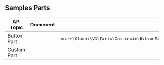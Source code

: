 ## Samples Parts 

| API Topic                             | Document                                                                 | Sample                                                           | Experience |
| ----------------------------------------------  | ------------------------------------------------------------------------ | ---------------------------------------------------------------- | ---------- |
| Button Part | | `<dir>\Client\V1\Parts\Intrinsic\ButtonPart\ViewModels\ButtonPartIntrinsicInstructionsPartViewModel.ts`  | [http://aka.ms/portalfx/samples#blade/SamplesExtension/ButtonPartIntrinsicInstructions/selectedItem/ButtonPartIntrinsicInstructions/selectedValue/ButtonPartIntrinsicInstructions](http://aka.ms/portalfx/samples#blade/SamplesExtension/ButtonPartIntrinsicInstructions/selectedItem/ButtonPartIntrinsicInstructions/selectedValue/ButtonPartIntrinsicInstructions)  | 
| Custom Part |  |  | http://aka.ms/portalfx/samples#blade/SamplesExtension/SDKMenuBlade/custompart  | 

